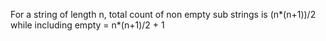 For a string of length n, total count of non empty sub strings is (n*(n+1))/2
while including empty = n*(n+1)/2 + 1

